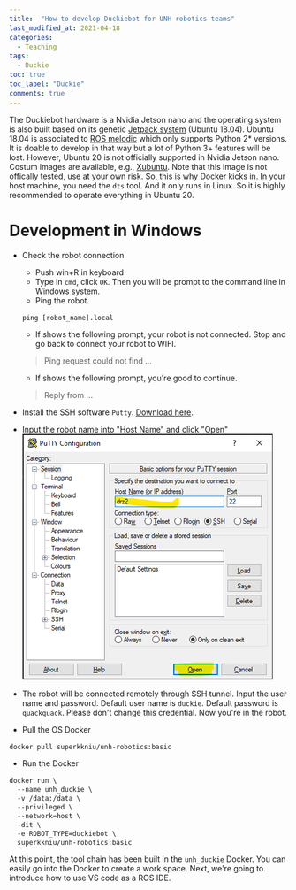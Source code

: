 ```yaml
---
title:  "How to develop Duckiebot for UNH robotics teams"
last_modified_at: 2021-04-18
categories: 
  - Teaching
tags:
  - Duckie
toc: true
toc_label: "Duckie"
comments: true
---
```


The Duckiebot hardware is a Nvidia Jetson nano and the operating system is also built based on its genetic [Jetpack system](https://developer.nvidia.com/jetson-nano-2gb-sd-card-image) (Ubuntu 18.04). Ubuntu 18.04 is associated to [ROS melodic](http://wiki.ros.org/melodic) which only supports Python 2* versions. It is doable to develop in that way but a lot of Python 3+ features will be lost. However, Ubuntu 20 is not officially supported in Nvidia Jetson nano. Costum images are available, e.g., [Xubuntu](https://forums.developer.nvidia.com/t/xubuntu-20-04-focal-fossa-l4t-r32-3-1-custom-image-for-the-jetson-nano/121768). Note that this image is not offically tested, use at your own risk. So, this is why Docker kicks in. In your host machine, you need the `dts` tool. And it only runs in Linux. So it is highly recommended to operate everything in Ubuntu 20. 

# Development in Windows
- Check the robot connection
  - Push win+R in keyboard 
  - Type in `cmd`, click `OK`. Then you will be prompt to the command line in Windows system.
  -  Ping the robot.
  ```
  ping [robot_name].local 
  ```
  - If shows the following prompt, your robot is not connected. Stop and go back to connect your robot to WIFI. 
  >Ping request could not find ...

  - If shows the following prompt, you're good to continue.
  >Reply from ...

- Install the SSH software `Putty`. [Download here](https://www.chiark.greenend.org.uk/~sgtatham/putty/latest.html).
- Input the robot name into "Host Name" and click "Open"
  ![putty1](/assets/images/putty1.png)
- The robot will be connected remotely through SSH tunnel. Input the user name and password. Default user name is `duckie`. Default password is `quackquack`. Please don't change this credential. Now you're in the robot.

- Pull the OS Docker
``` 
docker pull superkkniu/unh-robotics:basic
```

- Run the Docker
```
docker run \
  --name unh_duckie \
  -v /data:/data \
  --privileged \
  --network=host \
  -dit \
  -e ROBOT_TYPE=duckiebot \
  superkkniu/unh-robotics:basic 
```
At this point, the tool chain has been built in the `unh_duckie` Docker. You can easily go into the Docker to create a work space. Next, we're going to introduce how to use VS code as a ROS IDE.

